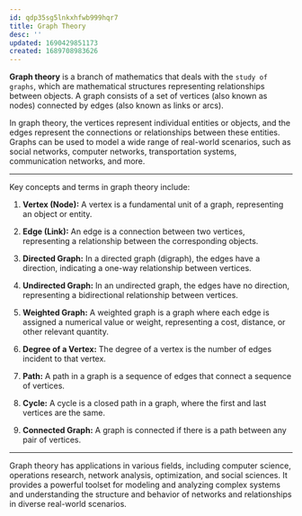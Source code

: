 ```yaml
---
id: qdp35sg5lnkxhfwb999hqr7
title: Graph Theory
desc: ''
updated: 1690429851173
created: 1689708983626
---
```


**Graph theory** is a branch of mathematics that deals with the `study of graphs`, which are mathematical structures representing relationships between objects. A graph consists of a set of vertices (also known as nodes) connected by edges (also known as links or arcs).

In graph theory, the vertices represent individual entities or objects, and the edges represent the connections or relationships between these entities. Graphs can be used to model a wide range of real-world scenarios, such as social networks, computer networks, transportation systems, communication networks, and more.

---

Key concepts and terms in graph theory include:

1. **Vertex (Node):** A vertex is a fundamental unit of a graph, representing an object or entity.

2. **Edge (Link):** An edge is a connection between two vertices, representing a relationship between the corresponding objects.

3. **Directed Graph:** In a directed graph (digraph), the edges have a direction, indicating a one-way relationship between vertices.

4. **Undirected Graph:** In an undirected graph, the edges have no direction, representing a bidirectional relationship between vertices.

5. **Weighted Graph:** A weighted graph is a graph where each edge is assigned a numerical value or weight, representing a cost, distance, or other relevant quantity.

6. **Degree of a Vertex:** The degree of a vertex is the number of edges incident to that vertex.

7. **Path:** A path in a graph is a sequence of edges that connect a sequence of vertices.

8. **Cycle:** A cycle is a closed path in a graph, where the first and last vertices are the same.

9. **Connected Graph:** A graph is connected if there is a path between any pair of vertices.

---

Graph theory has applications in various fields, including computer science, operations research, network analysis, optimization, and social sciences. It provides a powerful toolset for modeling and analyzing complex systems and understanding the structure and behavior of networks and relationships in diverse real-world scenarios.